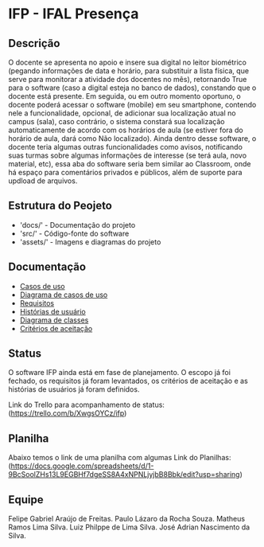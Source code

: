 # IFP - IFAL Presença
## Descrição
O docente se apresenta no apoio e insere sua digital no leitor biométrico (pegando informações de data e horário, para substituir a lista física, que serve para monitorar a atividade dos docentes no mês), retornando True para o software (caso a digital esteja no banco de dados), constando que o docente está presente. Em seguida, ou em outro momento oportuno, o docente poderá acessar o software (mobile) em seu smartphone, contendo nele a funcionalidade, opcional, de adicionar sua localização atual no campus (sala), caso contrário, o sistema constará sua localização automaticamente de acordo com os horários de aula (se estiver fora do horário de aula, dará como Não localizado). Ainda dentro desse software, o docente teria algumas outras funcionalidades como avisos, notificando suas turmas sobre algumas informações de interesse (se terá aula, novo material, etc), essa aba do software seria bem similar ao Classroom, onde há espaço para comentários privados e públicos, além de suporte para updload de arquivos.

## Estrutura do Peojeto
- 'docs/' - Documentação do projeto
- 'src/' - Código-fonte do software
- 'assets/' - Imagens e diagramas do projeto

## Documentação
- [Casos de uso](docs/casos_de_uso.md)
- [Diagrama de casos de uso](assets/diagrama_de_casos_de_uso.png)
- [Requisitos](assets/requisitos.png)
- [Histórias de usuário](assets/historias_de_usuario.jpg)
- [Diagrama de classes](assets\diagrama_de_classe.png)
- [Critérios de aceitação](assets\criterios_de_aceitacao.png)

## Status
O software IFP ainda está em fase de planejamento. O escopo já foi fechado, os requisitos já foram levantados, os critérios de aceitação e as histórias de usuários já foram definidos.

Link do Trello para acompanhamento de status: (https://trello.com/b/XwgsOYCz/ifp)

## Planilha
Abaixo temos o link de uma planilha com algumas
Link do Planilhas: (https://docs.google.com/spreadsheets/d/1-9BcSoolZHs13L9EGBHf7dgeSS8A4xNPNLjyjbB8Bbk/edit?usp=sharing)

## Equipe
Felipe Gabriel Araújo de Freitas.
Paulo Lázaro da Rocha Souza.
Matheus Ramos Lima Silva.
Luiz Philppe de Lima Silva.
José Adrian Nascimento da Silva.